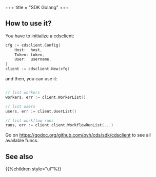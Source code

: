 +++
title = "SDK Golang"
+++

## How to use it?

You have to initialize a cdsclient:

```go
cfg := cdsclient.Config{
    Host:  host,
    Token: token,
    User:  username,
}
client := cdsclient.New(cfg)
```

and then, you can use it:

```go

// list workers
workers, err := client.WorkerList()

// list users
users, err := client.UserList()

// list workflow runs
runs, err := client.client.WorkflowRunList(...)

```

Go on https://godoc.org/github.com/ovh/cds/sdk/cdsclient to see all available funcs.
	

## See also

{{%children style="ul"%}}